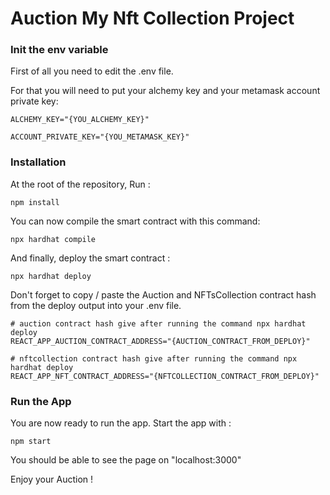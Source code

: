 # Auction My Nft Collection Project

### Init the env variable 

First of all you need to edit the .env file.

For that you will need to put your alchemy key and your metamask account private key: 

```shell
ALCHEMY_KEY="{YOU_ALCHEMY_KEY}"

ACCOUNT_PRIVATE_KEY="{YOU_METAMASK_KEY}"
```

### Installation 
 
At the root of the repository, Run : 

```shell
npm install
```

You can now compile the smart contract with this command:

```shell
npx hardhat compile
```

And finally, deploy the smart contract :

```shell
npx hardhat deploy
```

Don't forget to copy / paste the Auction and NFTsCollection contract hash from the deploy output into your .env file.

```shell
# auction contract hash give after running the command npx hardhat deploy
REACT_APP_AUCTION_CONTRACT_ADDRESS="{AUCTION_CONTRACT_FROM_DEPLOY}"

# nftcollection contract hash give after running the command npx hardhat deploy
REACT_APP_NFT_CONTRACT_ADDRESS="{NFTCOLLECTION_CONTRACT_FROM_DEPLOY}"
```


### Run the App 

You are now ready to run the app. 
Start the app with : 

```shell
npm start
```

You should be able to see the page on "localhost:3000"

Enjoy your Auction ! 